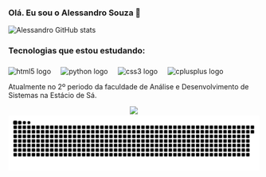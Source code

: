 ### Olá. Eu sou o Alessandro Souza 👋




![Alessandro GitHub stats](https://github-readme-stats.vercel.app/api?username=Alwsouzay&show_icons=true&theme=onedark)

### Tecnologias que estou estudando:
###

<div align="left">
  <img src="https://cdn.jsdelivr.net/gh/devicons/devicon/icons/html5/html5-original.svg" height="40" alt="html5 logo"  />
  <img width="12" />
  <img src="https://cdn.jsdelivr.net/gh/devicons/devicon/icons/python/python-original.svg" height="40" alt="python logo"  />
  <img width="12" />
  <img src="https://cdn.jsdelivr.net/gh/devicons/devicon/icons/css3/css3-original.svg" height="40" alt="css3 logo"  />
  <img width="12" />
  <img src="https://cdn.jsdelivr.net/gh/devicons/devicon/icons/cplusplus/cplusplus-original.svg" height="40" alt="cplusplus logo"  />
</div>


Atualmente no 2º periodo da faculdade de Análise e Desenvolvimento de Sistemas na Estácio de Sá.

<div align="center">
  <img src="https://profile-counter.glitch.me/alwsouzay/count.svg?"  />
</div>
<img src="https://raw.githubusercontent.com/alwsouzay/alwsouzay/output/snake.svg" alt="Snake animation" />

###
###


